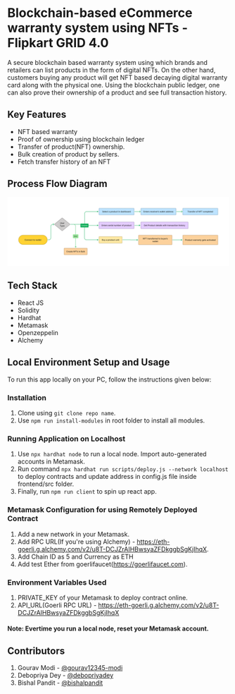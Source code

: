 # Blockchain-based eCommerce warranty system using NFTs - Flipkart GRID 4.0

A secure blockchain based warranty system using which brands and retailers can list products in the form of digital NFTs. On the other hand, customers buying any product will get NFT based decaying digital warranty card along with the physical one. Using the blockchain public ledger, one can also prove their ownership of a product and see full transaction history.

## Key Features

* NFT based warranty
* Proof of ownership using blockchain ledger
* Transfer of product(NFT) ownership.
* Bulk creation of product by sellers.
* Fetch transfer history of an NFT

## Process Flow Diagram

<img src="./GRID.png" alt="block-diagram" />

## Tech Stack
* React JS
* Solidity
* Hardhat
* Metamask
* Openzeppelin
* Alchemy

## Local Environment Setup and Usage

To run this app locally on your PC, follow the instructions given below:

### Installation

1. Clone using ``` git clone repo name ```.
2. Use ```npm run install-modules``` in root folder to install all modules.

### Running Application on Localhost
1. Use ```npx hardhat node``` to run a local node. Import auto-generated accounts in Metamask.
2. Run command ```npx hardhat run scripts/deploy.js --network localhost``` to deploy contracts and update address in config.js file inside frontend/src folder.
3. Finally, run ```npm run client``` to spin up react app.

### Metamask Configuration for using Remotely Deployed Contract
1. Add a new network in your Metamask.
2. Add RPC URL(If you're using Alchemy) - https://eth-goerli.g.alchemy.com/v2/u8T-DCJZrAIHBwsyaZFDkggbSgKjIhqX.
3. Add Chain ID as 5 and Currency as ETH
4. Add test Ether from goerlifaucet(https://goerlifaucet.com).

### Environment Variables Used

1. PRIVATE_KEY of your Metamask to deploy contract online.
2. API_URL(Goerli RPC URL) -  https://eth-goerli.g.alchemy.com/v2/u8T-DCJZrAIHBwsyaZFDkggbSgKjIhqX


#### Note: Evertime you run a local node, reset your Metamask account.


## Contributors
1. Gourav Modi - [@gourav12345-modi](https://github.com/gourav12345-modi)
2. Debopriya Dey - [@debopriyadey](https://github.com/debopriyadey)
3. Bishal Pandit - [@bishalpandit](https://github.com/bishalpandit)

